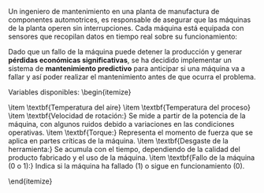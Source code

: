 Un ingeniero de mantenimiento en una planta de manufactura de componentes automotrices, es responsable de asegurar que las máquinas de la planta operen sin interrupciones. Cada máquina está equipada con sensores que recopilan datos en tiempo real sobre su funcionamiento:


Dado que un fallo de la máquina puede detener la producción y generar **pérdidas económicas significativas**, se ha decidido implementar un sistema de **mantenimiento predictivo** para anticipar si una máquina va a fallar y así poder realizar el mantenimiento antes de que ocurra el problema.

Variables disponibles:
\begin{itemize}

\item \textbf{Temperatura del aire}
\item \textbf{Temperatura del proceso}
\item \textbf{Velocidad de rotación:} Se mide a partir de la potencia de la máquina, con algunos ruidos debido a variaciones en las condiciones operativas.
\item \textbf{Torque:} Representa el momento de fuerza que se aplica en partes críticas de la máquina.
\item \textbf{Desgaste de la herramienta:} Se acumula con el tiempo, dependiendo de la calidad del producto fabricado y el uso de la máquina.
\item \textbf{Fallo de la máquina (0 o 1):} Indica si la máquina ha fallado (1) o sigue en funcionamiento (0).

\end{itemize}
